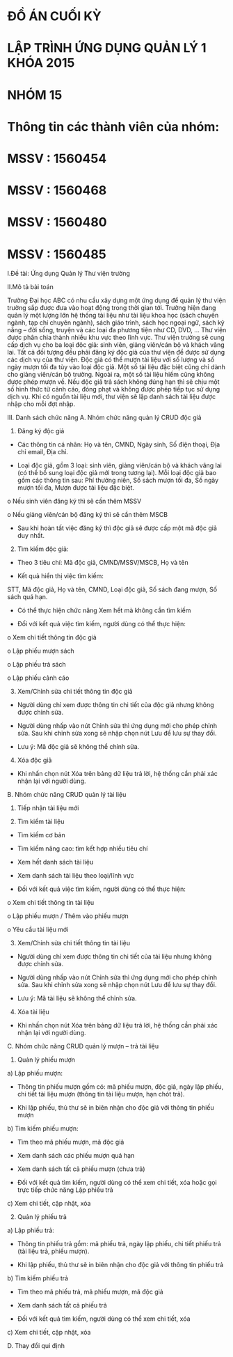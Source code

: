 # ĐỒ ÁN CUỐI KỲ 
# LẬP TRÌNH ỨNG DỤNG QUẢN LÝ 1 KHÓA 2015
# NHÓM 15

# Thông tin các thành viên của nhóm:
# MSSV : 1560454

# MSSV : 1560468

# MSSV : 1560480

# MSSV : 1560485

I.Đề tài: Ứng dụng Quản lý Thư viện trường

II.Mô tả bài toán

Trường Đại học ABC có nhu cầu xây dựng một ứng dụng để quản lý thư viện trường sắp được đưa vào hoạt động trong thời gian tới.
Trường hiện đang quản lý một lượng lớn hệ thống tài liệu như tài liệu khoa học (sách chuyên ngành, tạp chí chuyên ngành),
sách giáo trình, sách học ngoại ngữ, sách kỹ năng – đời sống, truyện và các loại đa phương tiện như CD, DVD, … 
Thư viện được phân chia thành nhiều khu vực theo lĩnh vực. Thư viện trường sẽ cung cấp dịch vụ cho ba loại độc giả: sinh viên, 
giảng viên/cán bộ và khách vãng lai. 
Tất cả đối tượng đều phải đăng ký độc giả của thư viện để được sử dụng các dịch vụ của thư viện. 
Độc giả có thể mượn tài liệu với số lượng và số ngày mượn tối đa tùy vào loại độc giả. 
Một số tài liệu đặc biệt cũng chỉ dành cho giảng viên/cán bộ trường. 
Ngoài ra, một số tài liệu hiếm cũng không được phép mượn về. 
Nếu độc giả trả sách không đúng hạn thì sẽ chịu một số hình thức từ cảnh cáo, đóng phạt và không được phép tiếp tục sử dụng 
dịch vụ. Khi có nguồn tài liệu mới, thư viện sẽ lập danh sách tài liệu được nhập cho mỗi đợt nhập.

III. Danh sách chức năng
A. Nhóm chức năng quản lý CRUD độc giả

1. Đăng ký độc giả

- Các thông tin cá nhân: Họ và tên, CMND, Ngày sinh, Số điện thoại, Địa chỉ email, Địa chỉ.

- Loại độc giả, gồm 3 loại: sinh viên, giảng viên/cán bộ và khách vãng lai (có thể bổ sung loại độc giả mới trong tương lại).
Mỗi loại độc giả bao gồm các thông tin sau: Phí thường niên, Số sách mượn tối đa, Số ngày mượn tối đa, Mượn được tài liệu đặc biệt.

o Nếu sinh viên đăng ký thì sẽ cần thêm MSSV

o Nếu giảng viên/cán bộ đăng ký thì sẽ cần thêm MSCB

- Sau khi hoàn tất việc đăng ký thì độc giả sẽ được cấp một mã độc giả duy nhất.

2. Tìm kiếm độc giả:

- Theo 3 tiêu chí: Mã độc giả, CMND/MSSV/MSCB, Họ và tên

- Kết quả hiển thị việc tìm kiếm:

STT, Mã độc giả, Họ và tên, CMND, Loại độc giả, Số sách đang mượn, Số sách quá hạn.

- Có thể thực hiện chức năng Xem hết mà không cần tìm kiếm

- Đối với kết quả việc tìm kiếm, người dùng có thể thực hiện:

o Xem chi tiết thông tin độc giả

o Lập phiếu mượn sách

o Lập phiếu trả sách

o Lập phiếu cảnh cáo

3. Xem/Chỉnh sửa chi tiết thông tin độc giả

- Người dùng chỉ xem được thông tin chi tiết của độc giả nhưng không được chỉnh sửa.

- Người dùng nhấp vào nút Chỉnh sửa thì ứng dụng mới cho phép chỉnh sửa. Sau khi chỉnh sửa xong sẽ nhập chọn nút Lưu để lưu sự thay đổi.

- Lưu ý: Mã độc giả sẽ không thể chỉnh sửa.

4. Xóa độc giả

- Khi nhấn chọn nút Xóa trên bảng dữ liệu trả lời, hệ thống cần phải xác nhận lại với người dùng.

B. Nhóm chức năng CRUD quản lý tài liệu

1. Tiếp nhận tài liệu mới

2. Tìm kiếm tài liệu

- Tìm kiếm cơ bản

- Tìm kiếm nâng cao: tìm kết hợp nhiều tiêu chí

- Xem hết danh sách tài liệu

- Xem danh sách tài liệu theo loại/lĩnh vực

- Đối với kết quả việc tìm kiếm, người dùng có thể thực hiện:

o Xem chi tiết thông tin tài liệu

o Lập phiếu mượn / Thêm vào phiếu mượn

o Yêu cầu tài liệu mới

3. Xem/Chỉnh sửa chi tiết thông tin tài liệu

- Người dùng chỉ xem được thông tin chi tiết của tài liệu nhưng không được chỉnh sửa.

- Người dùng nhấp vào nút Chỉnh sửa thì ứng dụng mới cho phép chỉnh sửa. Sau khi chỉnh sửa xong sẽ nhập chọn nút Lưu để lưu sự thay đổi.

- Lưu ý: Mã tài liệu sẽ không thể chỉnh sửa.

4. Xóa tài liệu

- Khi nhấn chọn nút Xóa trên bảng dữ liệu trả lời, hệ thống cần phải xác nhận lại với người dùng.

C. Nhóm chức năng CRUD quản lý mượn – trả tài liệu

1. Quản lý phiếu mượn

a) Lập phiếu mượn:

- Thông tin phiếu mượn gồm có: mã phiếu mượn, độc giả, ngày lập phiếu, chi tiết tài liệu mượn (thông tin tài liệu mượn, hạn chót trả).

- Khi lập phiếu, thủ thư sẽ in biên nhận cho độc giả với thông tin phiếu mượn

b) Tìm kiếm phiếu mượn:

- Tìm theo mã phiếu mượn, mã độc giả

- Xem danh sách các phiếu mượn quá hạn

- Xem danh sách tất cả phiếu mượn (chưa trả)

- Đối với kết quả tìm kiếm, người dùng có thể xem chi tiết, xóa hoặc gọi trực tiếp chức năng Lập phiếu trả

c) Xem chi tiết, cập nhật, xóa

2. Quản lý phiếu trả

a) Lập phiếu trả:

- Thông tin phiếu trả gồm: mã phiếu trả, ngày lập phiếu, chi tiết phiếu trả (tài liệu trả, phiếu mượn).

- Khi lập phiếu, thủ thư sẽ in biên nhận cho độc giả với thông tin phiếu trả

b) Tìm kiếm phiếu trả

- Tìm theo mã phiếu trả, mã phiếu mượn, mã độc giả

- Xem danh sách tất cả phiếu trả

- Đối với kết quả tìm kiếm, người dùng có thể xem chi tiết, xóa

c) Xem chi tiết, cập nhật, xóa

D. Thay đổi qui định
